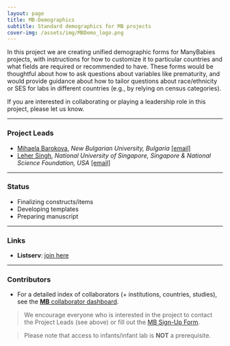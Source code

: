 ```yaml
---
layout: page
title: MB-Demographics
subtitle: Standard demographics for MB projects
cover-img: /assets/img/MBDemo_logo.png
---
```


<!--
To-do:
-->

In this project we are creating unified demographic forms for ManyBabies projects, with instructions for how to customize it to particular countries and what fields are required or recommended to have. These forms would be thoughtful about how to ask questions about variables like prematurity, and would provide guidance about how to tailor questions about race/ethnicity or SES for labs in different countries (e.g., by relying on census categories).

If you are interested in collaborating or playing a leadership role in this project, please let us know. <!--<img style="float: right;" src="/assets/img/baby-623417_1920_500px.jpg">-->


***
### Project Leads
* [Mihaela Barokova](https://barokova.com/about/), *New Bulgarian University, Bulgaria* [[email]](mailto:mihaela.barokova@gmail.com)
* [Leher Singh](https://fass.nus.edu.sg/psy/people/singh-leher/), *National University of Singapore, Singapore & National Science Foundation, USA* [[email]](mailto:leher.singh.nus@gmail.com)


***
### Status
* Finalizing constructs/items 
* Developing templates
* Preparing manuscript


***
### Links
<!--* **Materials, Protocols, and Documentation**: [Google Drive](https://drive.google.com/drive/folders/1IW0daOJMG37FdoGkX1l12zhjPYSmPcD5).-->
<!--* **Data and code**: [MB2-GitHub](https://github.com/manybabies/mb2-analysis)-->
* **Listserv**: [join here](https://mailman.stanford.edu/mailman/listinfo/manybabies-demographics)
<!--* **Slack**: Please email any of the members of the leadership team to get a Join invitation-->
<!--* **News**: [MB-AtHome news]({{site.baseurl}}/tags/#MB-AtHome)-->


***
### Contributors
* For a detailed index of collaborators (+ institutions, countries, studies), see the [**MB** collaborator dashboard](https://manybabies.shinyapps.io/shiny_mb_map/).

> We encourage everyone who is interested in the project to contact the Project Leads (see above) or fill out the [MB Sign-Up Form]({{site.baseurl}}/get_involved/).

> Please note that access to infants/infant lab is **NOT** a prerequisite.


<!-- ### Publications -->
